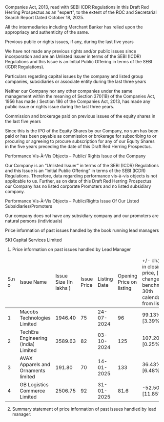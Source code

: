 Companies Act, 2013, read with SEBI ICDR Regulations in this Draft Red Herring Prospectus as an "expert", to the extent of the ROC and Secretarial Search Report Dated October 18, 2025.

All the intermediaries including Merchant Banker has relied upon the appropriacy and authenticity of the same.

Previous public or rights issues, if any, during the last five years

We have not made any previous rights and/or public issues since incorporation and are an Unlisted Issuer in terms of the SEBI (ICDR) Regulations and this Issue is an Initial Public Offering in terms of the SEBI (ICDR Regulations).

Particulars regarding capital issues by the company and listed group companies, subsidiaries or associate entity during the last three years

Neither our Company nor any other companies under the same management within the meaning of Section 370(1B) of the Companies Act, 1956 has made / Section 186 of the Companies Act, 2013, has made any public issue or rights issue during the last three years.

Commission and brokerage paid on previous issues of the equity shares in the last five years

Since this is the IPO of the Equity Shares by our Company, no sum has been paid or has been payable as commission or brokerage for subscribing to or procuring or agreeing to procure subscription for any of our Equity Shares in the five years preceding the date of this Draft Red Herring Prospectus.

Performance Vis-À-Vis Objects – Public/ Rights Issue of the Company

Our Company is an “Unlisted Issuer” in terms of the SEBI (ICDR) Regulations and this Issue is an “Initial Public Offering” in terms of the SEBI (ICDR) Regulations. Therefore, data regarding performance vis-à-vis objects is not applicable to us. Further, as on date of this Draft Red Herring Prospectus our Company has no listed corporate Promoters and no listed subsidiary company.

Performance Vis-À-Vis Objects – Public/Rights Issue Of Our Listed Subsidiaries/Promoters

Our company does not have any subsidiary company and our promoters are natural persons (individuals)

Price information of past issues handled by the book running lead managers

SKI Capital Services Limited

1. Price information on past issues handled by Lead Manager

<table><thead><tr><td>S.n o</td><td>Issue Name</td><td>Issue Size (In lakhs )</td><td>Issue Price</td><td>Listing Date</td><td>Opening Price on listing</td><td>+/- change in closing price, [+/- change in benchmark]- 30th calendar day from listing</td><td>+/- change in closing price, [+/- change in benchmark]- 90th calendar day from listing</td><td>+/- change in closing price, [+/- change in benchmark]- 180th calendar day from listing</td></tr></thead><tbody><tr><td>1</td><td>Macobs Technologies Limited</td><td>1946.40</td><td>75</td><td>24-07-2024</td><td>96</td><td>99.13%[3.39%]</td><td>94.67%[0.55%]</td><td>126.73%[2.46%]</td></tr><tr><td>2</td><td>TechEra Engineering (India) Limited</td><td>3589.63</td><td>82</td><td>03-10-2024</td><td>125</td><td>107.20%[0.25%]</td><td>140.06%[1.12%]</td><td>58.48%[15.99%]</td></tr><tr><td>3</td><td>AVAX Apparels and Ornaments limited</td><td>191.80</td><td>70</td><td>14-01-2025</td><td>133</td><td>36.43%[6.48%]</td><td>84.00%[7.99%]</td><td>80.29%[1.15%]</td></tr><tr><td>4</td><td>GB Logistics Commerce Limited</td><td>2506.75</td><td>92</td><td>31-01-2025</td><td>81.6</td><td>-52.50%[11.85%]</td><td>-51.03%[1.32%]</td><td>-43.15%[1.15%]</td></tr></tbody></table>

2. Summary statement of price information of past issues handled by lead manager: